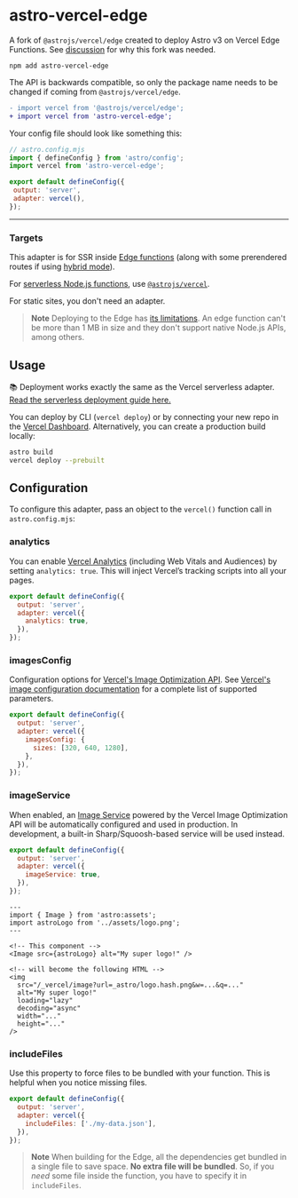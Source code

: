 # astro-vercel-edge

A fork of `@astrojs/vercel/edge` created to deploy Astro v3 on Vercel Edge Functions. See [discussion](https://github.com/withastro/roadmap/discussions/631) for why this fork was needed.

```
npm add astro-vercel-edge
```

The API is backwards compatible, so only the package name needs to be changed if coming from `@astrojs/vercel/edge`.
```diff
- import vercel from '@astrojs/vercel/edge';
+ import vercel from 'astro-vercel-edge';
```

Your config file should look like something this:
```js
// astro.config.mjs
import { defineConfig } from 'astro/config';
import vercel from 'astro-vercel-edge';

export default defineConfig({
 output: 'server',
 adapter: vercel(),
});
```

---

### Targets

This adapter is for SSR inside [Edge functions](https://vercel.com/docs/concepts/functions/edge-functions) (along with some prerendered routes if using [hybrid mode](https://docs.astro.build/en/guides/server-side-rendering/#configuring-individual-routes)).

For [serverless Node.js functions](https://vercel.com/docs/concepts/functions/serverless-functions), use [`@astrojs/vercel`](https://docs.astro.build/en/guides/integrations-guide/vercel/).

For static sites, you don't need an adapter.

> **Note**
> Deploying to the Edge has [its limitations](https://vercel.com/docs/concepts/functions/edge-functions#known-limitations). An edge function can't be more than 1 MB in size and they don't support native Node.js APIs, among others.

## Usage

📚 Deployment works exactly the same as the Vercel serverless adapter. [Read the serverless deployment guide here.](https://docs.astro.build/en/guides/deploy/vercel/)

You can deploy by CLI (`vercel deploy`) or by connecting your new repo in the [Vercel Dashboard](https://vercel.com/). Alternatively, you can create a production build locally:

```sh
astro build
vercel deploy --prebuilt
```

## Configuration

To configure this adapter, pass an object to the `vercel()` function call in `astro.config.mjs`:

### analytics

You can enable [Vercel Analytics](https://vercel.com/analytics) (including Web Vitals and Audiences) by setting `analytics: true`. This will inject Vercel’s tracking scripts into all your pages.

```js
export default defineConfig({
  output: 'server',
  adapter: vercel({
    analytics: true,
  }),
});
```

### imagesConfig

Configuration options for [Vercel's Image Optimization API](https://vercel.com/docs/concepts/image-optimization). See [Vercel's image configuration documentation](https://vercel.com/docs/build-output-api/v3/configuration#images) for a complete list of supported parameters.

```js
export default defineConfig({
  output: 'server',
  adapter: vercel({
    imagesConfig: {
      sizes: [320, 640, 1280],
    },
  }),
});
```

### imageService

When enabled, an [Image Service](https://docs.astro.build/en/reference/image-service-reference/) powered by the Vercel Image Optimization API will be automatically configured and used in production. In development, a built-in Sharp/Squoosh-based service will be used instead.

```js
export default defineConfig({
  output: 'server',
  adapter: vercel({
    imageService: true,
  }),
});
```

```astro
---
import { Image } from 'astro:assets';
import astroLogo from '../assets/logo.png';
---

<!-- This component -->
<Image src={astroLogo} alt="My super logo!" />

<!-- will become the following HTML -->
<img
  src="/_vercel/image?url=_astro/logo.hash.png&w=...&q=..."
  alt="My super logo!"
  loading="lazy"
  decoding="async"
  width="..."
  height="..."
/>
```

### includeFiles

Use this property to force files to be bundled with your function. This is helpful when you notice missing files.

```js
export default defineConfig({
  output: 'server',
  adapter: vercel({
    includeFiles: ['./my-data.json'],
  }),
});
```

> **Note**
> When building for the Edge, all the dependencies get bundled in a single file to save space. **No extra file will be bundled**. So, if you _need_ some file inside the function, you have to specify it in `includeFiles`.
